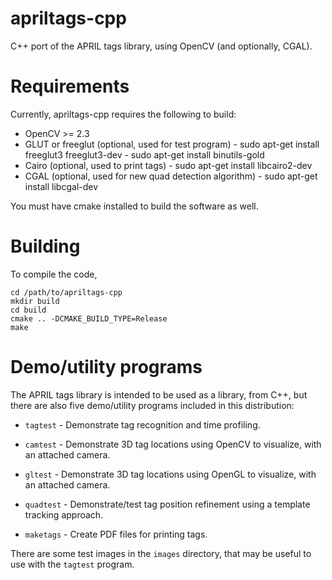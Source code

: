 apriltags-cpp
=============

C++ port of the APRIL tags library, using OpenCV (and optionally, CGAL).

Requirements
============

Currently, apriltags-cpp requires the following to build:

  * OpenCV >= 2.3
  * GLUT or freeglut (optional, used for test program)
          - sudo apt-get install freeglut3 freeglut3-dev
          - sudo apt-get install binutils-gold
  * Cairo (optional, used to print tags)
          - sudo apt-get install libcairo2-dev
  * CGAL (optional, used for new quad detection algorithm)
          - sudo apt-get install libcgal-dev

You must have cmake installed to build the software as well.

Building
========

To compile the code, 

    cd /path/to/apriltags-cpp
    mkdir build
    cd build
    cmake .. -DCMAKE_BUILD_TYPE=Release
    make

Demo/utility programs
=====================

The APRIL tags library is intended to be used as a library, from C++,
but there are also five demo/utility programs included in this
distribution:

   *   `tagtest` - Demonstrate tag recognition and time profiling. 
     
   *   `camtest` - Demonstrate 3D tag locations using OpenCV to
       visualize, with an attached camera.

   *   `gltest` - Demonstrate 3D tag locations using OpenGL to
       visualize, with an attached camera.

   *   `quadtest` - Demonstrate/test tag position refinement using
       a template tracking approach.

   *   `maketags` - Create PDF files for printing tags.

There are some test images in the `images` directory, that may be
useful to use with the `tagtest` program.
